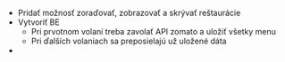  - Pridať možnosť zoraďovať, zobrazovať a skrývať reštaurácie
 - Vytvoriť BE
     - Pri prvotnom volaní treba zavolať API zomato a uložiť všetky menu
     - Pri ďalších volaniach sa preposielajú už uložené dáta
 - 
